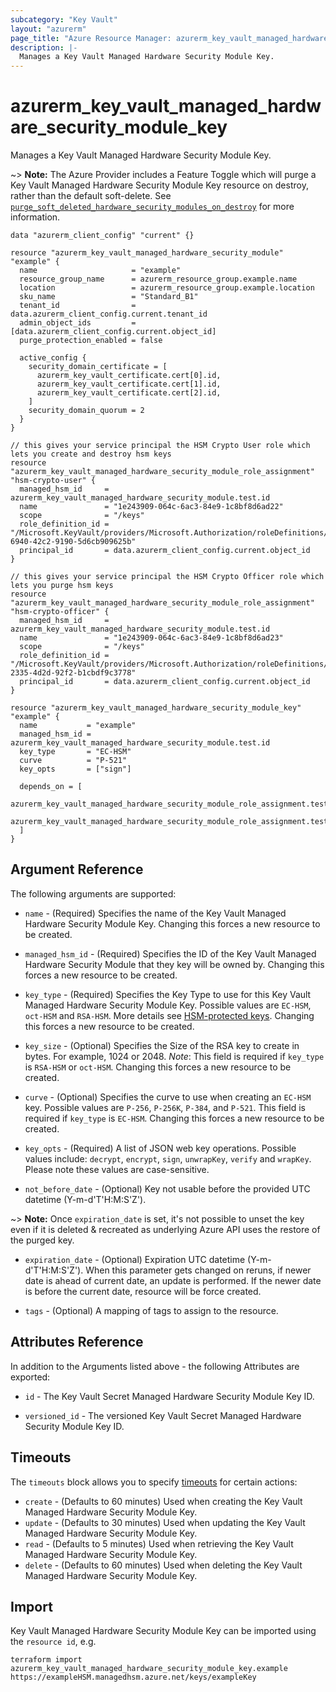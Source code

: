 ```yaml
---
subcategory: "Key Vault"
layout: "azurerm"
page_title: "Azure Resource Manager: azurerm_key_vault_managed_hardware_security_module_key"
description: |-
  Manages a Key Vault Managed Hardware Security Module Key.
---
```


# azurerm_key_vault_managed_hardware_security_module_key

Manages a Key Vault Managed Hardware Security Module Key.

~> **Note:** The Azure Provider includes a Feature Toggle which will purge a Key Vault Managed Hardware Security Module Key resource on destroy, rather than the default soft-delete. See [`purge_soft_deleted_hardware_security_modules_on_destroy`](https://registry.terraform.io/providers/hashicorp/azurerm/latest/docs/guides/features-block#purge_soft_deleted_hardware_security_module_keys_on_destroy) for more information.

```hcl
data "azurerm_client_config" "current" {}

resource "azurerm_key_vault_managed_hardware_security_module" "example" {
  name                     = "example"
  resource_group_name      = azurerm_resource_group.example.name
  location                 = azurerm_resource_group.example.location
  sku_name                 = "Standard_B1"
  tenant_id                = data.azurerm_client_config.current.tenant_id
  admin_object_ids         = [data.azurerm_client_config.current.object_id]
  purge_protection_enabled = false

  active_config {
    security_domain_certificate = [
      azurerm_key_vault_certificate.cert[0].id,
      azurerm_key_vault_certificate.cert[1].id,
      azurerm_key_vault_certificate.cert[2].id,
    ]
    security_domain_quorum = 2
  }
}

// this gives your service principal the HSM Crypto User role which lets you create and destroy hsm keys
resource "azurerm_key_vault_managed_hardware_security_module_role_assignment" "hsm-crypto-user" {
  managed_hsm_id     = azurerm_key_vault_managed_hardware_security_module.test.id
  name               = "1e243909-064c-6ac3-84e9-1c8bf8d6ad22"
  scope              = "/keys"
  role_definition_id = "/Microsoft.KeyVault/providers/Microsoft.Authorization/roleDefinitions/21dbd100-6940-42c2-9190-5d6cb909625b"
  principal_id       = data.azurerm_client_config.current.object_id
}

// this gives your service principal the HSM Crypto Officer role which lets you purge hsm keys
resource "azurerm_key_vault_managed_hardware_security_module_role_assignment" "hsm-crypto-officer" {
  managed_hsm_id     = azurerm_key_vault_managed_hardware_security_module.test.id
  name               = "1e243909-064c-6ac3-84e9-1c8bf8d6ad23"
  scope              = "/keys"
  role_definition_id = "/Microsoft.KeyVault/providers/Microsoft.Authorization/roleDefinitions/515eb02d-2335-4d2d-92f2-b1cbdf9c3778"
  principal_id       = data.azurerm_client_config.current.object_id
}

resource "azurerm_key_vault_managed_hardware_security_module_key" "example" {
  name           = "example"
  managed_hsm_id = azurerm_key_vault_managed_hardware_security_module.test.id
  key_type       = "EC-HSM"
  curve          = "P-521"
  key_opts       = ["sign"]

  depends_on = [
    azurerm_key_vault_managed_hardware_security_module_role_assignment.test,
    azurerm_key_vault_managed_hardware_security_module_role_assignment.test1
  ]
}
```

## Argument Reference

The following arguments are supported:

* `name` - (Required) Specifies the name of the Key Vault Managed Hardware Security Module Key. Changing this forces a new resource to be created.

* `managed_hsm_id` - (Required) Specifies the ID of the Key Vault Managed Hardware Security Module that they key will be owned by. Changing this forces a new resource to be created.

* `key_type` - (Required) Specifies the Key Type to use for this Key Vault Managed Hardware Security Module Key. Possible values are `EC-HSM`, `oct-HSM` and `RSA-HSM`. More details see [HSM-protected keys](https://learn.microsoft.com/en-us/azure/key-vault/keys/about-keys#hsm-protected-keys). Changing this forces a new resource to be created.

* `key_size` - (Optional) Specifies the Size of the RSA key to create in bytes. For example, 1024 or 2048. *Note*: This field is required if `key_type` is `RSA-HSM` or `oct-HSM`. Changing this forces a new resource to be created.

* `curve` - (Optional) Specifies the curve to use when creating an `EC-HSM` key. Possible values are `P-256`, `P-256K`, `P-384`, and `P-521`. This field is required if `key_type` is `EC-HSM`. Changing this forces a new resource to be created.

* `key_opts` - (Required) A list of JSON web key operations. Possible values include: `decrypt`, `encrypt`, `sign`, `unwrapKey`, `verify` and `wrapKey`. Please note these values are case-sensitive.

* `not_before_date` - (Optional) Key not usable before the provided UTC datetime (Y-m-d'T'H:M:S'Z').

~> **Note:** Once `expiration_date` is set, it's not possible to unset the key even if it is deleted & recreated as underlying Azure API uses the restore of the purged key.

* `expiration_date` - (Optional) Expiration UTC datetime (Y-m-d'T'H:M:S'Z'). When this parameter gets changed on reruns, if newer date is ahead of current date, an update is performed. If the newer date is before the current date, resource will be force created.

* `tags` - (Optional) A mapping of tags to assign to the resource.

## Attributes Reference

In addition to the Arguments listed above - the following Attributes are exported:

* `id` - The Key Vault Secret Managed Hardware Security Module Key ID.

* `versioned_id` - The versioned Key Vault Secret Managed Hardware Security Module Key ID.


## Timeouts

The `timeouts` block allows you to specify [timeouts](https://www.terraform.io/language/resources/syntax#operation-timeouts) for certain actions:

* `create` - (Defaults to 60 minutes) Used when creating the Key Vault Managed Hardware Security Module Key.
* `update` - (Defaults to 30 minutes) Used when updating the Key Vault Managed Hardware Security Module Key.
* `read` - (Defaults to 5 minutes) Used when retrieving the Key Vault Managed Hardware Security Module Key.
* `delete` - (Defaults to 60 minutes) Used when deleting the Key Vault Managed Hardware Security Module Key.

## Import

Key Vault Managed Hardware Security Module Key can be imported using the `resource id`, e.g.

```shell
terraform import azurerm_key_vault_managed_hardware_security_module_key.example https://exampleHSM.managedhsm.azure.net/keys/exampleKey
```
